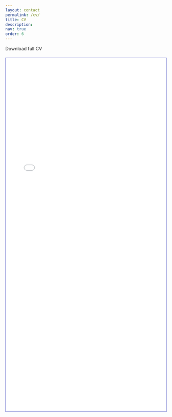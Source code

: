 ```yaml
---
layout: contact
permalink: /cv/
title: CV
description:
nav: true
order: 6
---
```


<div class="social" >
    <div class="contact-icons">
        <a href="/assets/pdf/Surukuchi_CV.pdf" title="CV"><i class="fas fa-download"></i></a>
    </div>
    Download full CV
</div>

<div style="display: flex; justify-content: center; padding-top: 20px">
<iframe id="fred" style="border:1px solid #666CCC" title="PDF in an i-Frame" src="/assets/pdf/Surukuchi_CV.pdf" frameborder="1" scrolling="auto" height="1100" width="850" ></iframe>
</div>